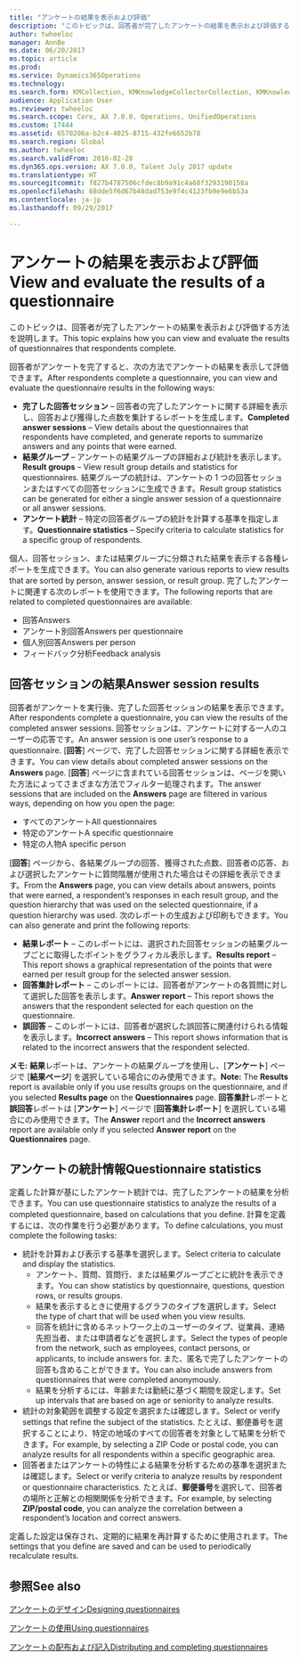 ```yaml
---
title: "アンケートの結果を表示および評価"
description: "このトピックは、回答者が完了したアンケートの結果を表示および評価する方法を説明します。"
author: twheeloc
manager: AnnBe
ms.date: 06/20/2017
ms.topic: article
ms.prod: 
ms.service: Dynamics365Operations
ms.technology: 
ms.search.form: KMCollection, KMKnowledgeCollectorCollection, KMKnowledgeCollectorUserResults
audience: Application User
ms.reviewer: twheeloc
ms.search.scope: Core, AX 7.0.0, Operations, UnifiedOperations
ms.custom: 17444
ms.assetid: 6570206a-b2c4-4025-8715-432fe6652b78
ms.search.region: Global
ms.author: twheeloc
ms.search.validFrom: 2016-02-28
ms.dyn365.ops.version: AX 7.0.0, Talent July 2017 update
ms.translationtype: HT
ms.sourcegitcommit: f827b4787506cfdec8b9a91c4a68f3293190158a
ms.openlocfilehash: 68dde5f6d67b48dad753e9f4c4123fb9e9e6b53a
ms.contentlocale: ja-jp
ms.lasthandoff: 09/29/2017

---
```


# <a name="view-and-evaluate-the-results-of-a-questionnaire"></a><span data-ttu-id="ad2ed-103">アンケートの結果を表示および評価</span><span class="sxs-lookup"><span data-stu-id="ad2ed-103">View and evaluate the results of a questionnaire</span></span>

<span data-ttu-id="ad2ed-104">このトピックは、回答者が完了したアンケートの結果を表示および評価する方法を説明します。</span><span class="sxs-lookup"><span data-stu-id="ad2ed-104">This topic explains how you can view and evaluate the results of questionnaires that respondents complete.</span></span> 

<span data-ttu-id="ad2ed-105">回答者がアンケートを完了すると、次の方法でアンケートの結果を表示して評価できます。</span><span class="sxs-lookup"><span data-stu-id="ad2ed-105">After respondents complete a questionnaire, you can view and evaluate the questionnaire results in the following ways:</span></span>

-   <span data-ttu-id="ad2ed-106">**完了した回答セッション** – 回答者の完了したアンケートに関する詳細を表示し、回答および獲得した点数を集計するレポートを生成します。</span><span class="sxs-lookup"><span data-stu-id="ad2ed-106">**Completed answer sessions** – View details about the questionnaires that respondents have completed, and generate reports to summarize answers and any points that were earned.</span></span>
-   <span data-ttu-id="ad2ed-107">**結果グループ** – アンケートの結果グループの詳細および統計を表示します。</span><span class="sxs-lookup"><span data-stu-id="ad2ed-107">**Result groups** – View result group details and statistics for questionnaires.</span></span> <span data-ttu-id="ad2ed-108">結果グループの統計は、アンケートの 1 つの回答セッションまたはすべての回答セッションに生成できます。</span><span class="sxs-lookup"><span data-stu-id="ad2ed-108">Result group statistics can be generated for either a single answer session  of a questionnaire or all answer sessions.</span></span>
-   <span data-ttu-id="ad2ed-109">**アンケート統計** – 特定の回答者グループの統計を計算する基準を指定します。</span><span class="sxs-lookup"><span data-stu-id="ad2ed-109">**Questionnaire statistics** – Specify criteria to calculate statistics for a specific group of respondents.</span></span>

<span data-ttu-id="ad2ed-110">個人、回答セッション、または結果グループに分類された結果を表示する各種レポートを生成できます。</span><span class="sxs-lookup"><span data-stu-id="ad2ed-110">You can also generate various reports to view results that are sorted by person, answer session, or result group.</span></span> <span data-ttu-id="ad2ed-111">完了したアンケートに関連する次のレポートを使用できます。</span><span class="sxs-lookup"><span data-stu-id="ad2ed-111">The following reports that are related to completed questionnaires are available:</span></span>

-   <span data-ttu-id="ad2ed-112">回答</span><span class="sxs-lookup"><span data-stu-id="ad2ed-112">Answers</span></span>
-   <span data-ttu-id="ad2ed-113">アンケート別回答</span><span class="sxs-lookup"><span data-stu-id="ad2ed-113">Answers per questionnaire</span></span>
-   <span data-ttu-id="ad2ed-114">個人別回答</span><span class="sxs-lookup"><span data-stu-id="ad2ed-114">Answers per person</span></span>
-   <span data-ttu-id="ad2ed-115">フィードバック分析</span><span class="sxs-lookup"><span data-stu-id="ad2ed-115">Feedback analysis</span></span>

## <a name="answer-session-results"></a><span data-ttu-id="ad2ed-116">回答セッションの結果</span><span class="sxs-lookup"><span data-stu-id="ad2ed-116">Answer session results</span></span>
<span data-ttu-id="ad2ed-117">回答者がアンケートを実行後、完了した回答セッションの結果を表示できます。</span><span class="sxs-lookup"><span data-stu-id="ad2ed-117">After respondents complete a questionnaire, you can view the results of the completed answer sessions.</span></span> <span data-ttu-id="ad2ed-118">回答セッションは、アンケートに対する一人のユーザーの応答です。</span><span class="sxs-lookup"><span data-stu-id="ad2ed-118">An answer session is one user’s response to a questionnaire.</span></span> <span data-ttu-id="ad2ed-119">[**回答**] ページで、完了した回答セッションに関する詳細を表示できます。</span><span class="sxs-lookup"><span data-stu-id="ad2ed-119">You can view details about completed answer sessions on the **Answers** page.</span></span> <span data-ttu-id="ad2ed-120">[**回答**] ページに含まれている回答セッションは、ページを開いた方法によってさまざまな方法でフィルター処理されます。</span><span class="sxs-lookup"><span data-stu-id="ad2ed-120">The answer sessions that are included on the **Answers** page are filtered in various ways, depending on how you open the page:</span></span>

-   <span data-ttu-id="ad2ed-121">すべてのアンケート</span><span class="sxs-lookup"><span data-stu-id="ad2ed-121">All questionnaires</span></span>
-   <span data-ttu-id="ad2ed-122">特定のアンケート</span><span class="sxs-lookup"><span data-stu-id="ad2ed-122">A specific questionnaire</span></span>
-   <span data-ttu-id="ad2ed-123">特定の人物</span><span class="sxs-lookup"><span data-stu-id="ad2ed-123">A specific person</span></span>

<span data-ttu-id="ad2ed-124">[**回答**] ページから、各結果グループの回答、獲得された点数、回答者の応答、および選択したアンケートに質問階層が使用された場合はその詳細を表示できます。</span><span class="sxs-lookup"><span data-stu-id="ad2ed-124">From the **Answers** page, you can view details about answers, points that were earned, a respondent’s responses in each result group, and the question hierarchy that was used on the selected questionnaire, if a question hierarchy was used.</span></span> <span data-ttu-id="ad2ed-125">次のレポートの生成および印刷もできます。</span><span class="sxs-lookup"><span data-stu-id="ad2ed-125">You can also generate and print the following reports:</span></span>

-   <span data-ttu-id="ad2ed-126">**結果レポート** – このレポートには、選択された回答セッションの結果グループごとに取得したポイントをグラフィカル表示します。</span><span class="sxs-lookup"><span data-stu-id="ad2ed-126">**Results report** – This report shows a graphical representation of the points that were earned per result group for the selected answer session.</span></span>
-   <span data-ttu-id="ad2ed-127">**回答集計レポート** – このレポートには、回答者がアンケートの各質問に対して選択した回答を表示します。</span><span class="sxs-lookup"><span data-stu-id="ad2ed-127">**Answer report** – This report shows the answers that the respondent selected for each question on the questionnaire.</span></span>
-   <span data-ttu-id="ad2ed-128">**誤回答** – このレポートには、回答者が選択した誤回答に関連付けられる情報を表示します。</span><span class="sxs-lookup"><span data-stu-id="ad2ed-128">**Incorrect answers** – This report shows information that is related to the incorrect answers that the respondent selected.</span></span>

<span data-ttu-id="ad2ed-129">**メモ:** **結果**レポートは、アンケートの結果グループを使用し、[**アンケート**] ページで [**結果ページ**] を選択している場合にのみ使用できます。</span><span class="sxs-lookup"><span data-stu-id="ad2ed-129">**Note:** The **Results** report is available only if you use results groups on the questionnaire, and if you selected **Results page** on the **Questionnaires** page.</span></span> <span data-ttu-id="ad2ed-130">**回答集計**レポートと**誤回答**レポートは [**アンケート**] ページで [**回答集計レポート**] を選択している場合にのみ使用できます。</span><span class="sxs-lookup"><span data-stu-id="ad2ed-130">The **Answer** report and the **Incorrect answers** report are available only if you selected **Answer report** on the **Questionnaires** page.</span></span>

## <a name="questionnaire-statistics"></a><span data-ttu-id="ad2ed-131">アンケートの統計情報</span><span class="sxs-lookup"><span data-stu-id="ad2ed-131">Questionnaire statistics</span></span>
<span data-ttu-id="ad2ed-132">定義した計算が基にしたアンケート統計では、完了したアンケートの結果を分析できます。</span><span class="sxs-lookup"><span data-stu-id="ad2ed-132">You can use questionnaire statistics to analyze the results of a completed questionnaire, based on calculations that you define.</span></span> <span data-ttu-id="ad2ed-133">計算を定義するには、次の作業を行う必要があります。</span><span class="sxs-lookup"><span data-stu-id="ad2ed-133">To define calculations, you must complete the following tasks:</span></span>

-   <span data-ttu-id="ad2ed-134">統計を計算および表示する基準を選択します。</span><span class="sxs-lookup"><span data-stu-id="ad2ed-134">Select criteria to calculate and display the statistics.</span></span>
    -   <span data-ttu-id="ad2ed-135">アンケート、質問、質問行、または結果グループごとに統計を表示できます。</span><span class="sxs-lookup"><span data-stu-id="ad2ed-135">You can show statistics by questionnaire, questions, question rows, or results groups.</span></span>
    -   <span data-ttu-id="ad2ed-136">結果を表示するときに使用するグラフのタイプを選択します。</span><span class="sxs-lookup"><span data-stu-id="ad2ed-136">Select the type of chart that will be used when you view results.</span></span>
    -   <span data-ttu-id="ad2ed-137">回答を統計に含めるネットワーク上のユーザーのタイプ、従業員、連絡先担当者、または申請者などを選択します。</span><span class="sxs-lookup"><span data-stu-id="ad2ed-137">Select the types of people from the network, such as employees, contact persons, or applicants, to include answers for.</span></span> <span data-ttu-id="ad2ed-138">また、匿名で完了したアンケートの回答も含めることができます。</span><span class="sxs-lookup"><span data-stu-id="ad2ed-138">You can also include answers from questionnaires that were completed anonymously.</span></span>
    -   <span data-ttu-id="ad2ed-139">結果を分析するには、年齢または勤続に基づく期間を設定します。</span><span class="sxs-lookup"><span data-stu-id="ad2ed-139">Set up intervals that are based on age or seniority to analyze results.</span></span>
-   <span data-ttu-id="ad2ed-140">統計の対象範囲を調整する設定を選択または確認します。</span><span class="sxs-lookup"><span data-stu-id="ad2ed-140">Select or verify settings that refine the subject of the statistics.</span></span> <span data-ttu-id="ad2ed-141">たとえば、郵便番号を選択することにより、特定の地域のすべての回答者を対象として結果を分析できます。</span><span class="sxs-lookup"><span data-stu-id="ad2ed-141">For example, by selecting a ZIP Code or postal code, you can analyze results for all respondents within a specific geographic area.</span></span>
-   <span data-ttu-id="ad2ed-142">回答者またはアンケートの特性による結果を分析するための基準を選択または確認します。</span><span class="sxs-lookup"><span data-stu-id="ad2ed-142">Select or verify criteria to analyze results by respondent or questionnaire characteristics.</span></span> <span data-ttu-id="ad2ed-143">たとえば、**郵便番号**を選択して、回答者の場所と正解との相関関係を分析できます。</span><span class="sxs-lookup"><span data-stu-id="ad2ed-143">For example, by selecting **ZIP/postal code**, you can analyze the correlation between a respondent’s location and correct answers.</span></span>

<span data-ttu-id="ad2ed-144">定義した設定は保存され、定期的に結果を再計算するために使用されます。</span><span class="sxs-lookup"><span data-stu-id="ad2ed-144">The settings that you define are saved and can be used to periodically recalculate results.</span></span>

<a name="see-also"></a><span data-ttu-id="ad2ed-145">参照</span><span class="sxs-lookup"><span data-stu-id="ad2ed-145">See also</span></span>
--------

[<span data-ttu-id="ad2ed-146">アンケートのデザイン</span><span class="sxs-lookup"><span data-stu-id="ad2ed-146">Designing questionnaires</span></span>](design-questionnaires.md)

[<span data-ttu-id="ad2ed-147">アンケートの使用</span><span class="sxs-lookup"><span data-stu-id="ad2ed-147">Using questionnaires</span></span>](questionnaires.md)

[<span data-ttu-id="ad2ed-148">アンケートの配布および記入</span><span class="sxs-lookup"><span data-stu-id="ad2ed-148">Distributing and completing questionnaires</span></span>](distribute-questionnaires.md)


